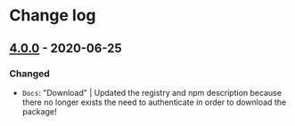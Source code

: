 # Change log

## [4.0.0](https://github.com/cake-hub/web-css_framework/tree/v4.0.0) - 2020-06-25

### Changed

* `Docs`: "Download" | Updated the registry and npm description because there no longer exists the need to authenticate in order to download the package!
